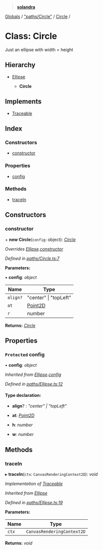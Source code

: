 > **[solandra](../README.md)**

[Globals](../README.md) / ["paths/Circle"](../modules/_paths_circle_.md) / [Circle](_paths_circle_.circle.md) /

# Class: Circle

Just an ellipse with width = height

## Hierarchy

* [Ellipse](_paths_ellipse_.ellipse.md)

  * **Circle**

## Implements

* [Traceable](../interfaces/_paths_index_.traceable.md)

## Index

### Constructors

* [constructor](_paths_circle_.circle.md#constructor)

### Properties

* [config](_paths_circle_.circle.md#protected-config)

### Methods

* [traceIn](_paths_circle_.circle.md#tracein)

## Constructors

###  constructor

\+ **new Circle**(`config`: object): *[Circle](_paths_circle_.circle.md)*

*Overrides [Ellipse](_paths_ellipse_.ellipse.md).[constructor](_paths_ellipse_.ellipse.md#constructor)*

*Defined in [paths/Circle.ts:7](https://github.com/jamesporter/solandra/blob/544e3ee/src/lib/paths/Circle.ts#L7)*

**Parameters:**

▪ **config**: *object*

Name | Type |
------ | ------ |
`align?` | "center" \| "topLeft" |
`at` | [Point2D](../modules/_types_sol_.md#point2d) |
`r` | number |

**Returns:** *[Circle](_paths_circle_.circle.md)*

## Properties

### `Protected` config

• **config**: *object*

*Inherited from [Ellipse](_paths_ellipse_.ellipse.md).[config](_paths_ellipse_.ellipse.md#protected-config)*

*Defined in [paths/Ellipse.ts:12](https://github.com/jamesporter/solandra/blob/544e3ee/src/lib/paths/Ellipse.ts#L12)*

#### Type declaration:

* **align**? : *"center" | "topLeft"*

* **at**: *[Point2D](../modules/_types_sol_.md#point2d)*

* **h**: *number*

* **w**: *number*

## Methods

###  traceIn

▸ **traceIn**(`ctx`: `CanvasRenderingContext2D`): *void*

*Implementation of [Traceable](../interfaces/_paths_index_.traceable.md)*

*Inherited from [Ellipse](_paths_ellipse_.ellipse.md)*

*Defined in [paths/Ellipse.ts:19](https://github.com/jamesporter/solandra/blob/544e3ee/src/lib/paths/Ellipse.ts#L19)*

**Parameters:**

Name | Type |
------ | ------ |
`ctx` | `CanvasRenderingContext2D` |

**Returns:** *void*